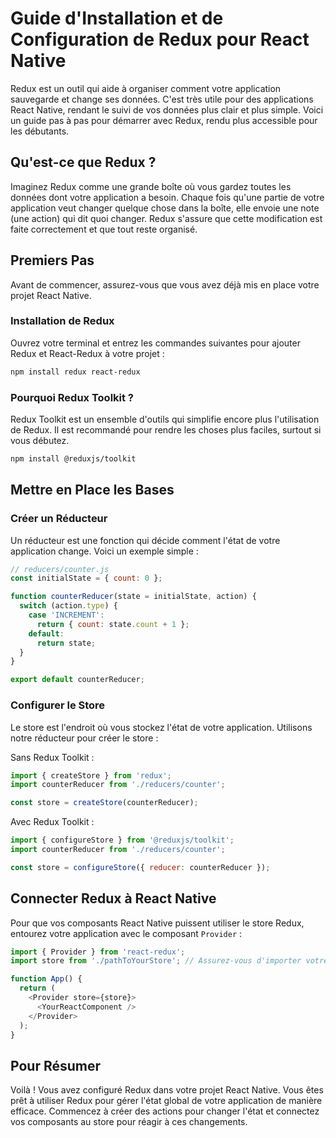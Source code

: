 # Guide d'Installation et de Configuration de Redux pour React Native

Redux est un outil qui aide à organiser comment votre application sauvegarde et change ses données. C'est très utile pour des applications React Native, rendant le suivi de vos données plus clair et plus simple. Voici un guide pas à pas pour démarrer avec Redux, rendu plus accessible pour les débutants.

## Qu'est-ce que Redux ?

Imaginez Redux comme une grande boîte où vous gardez toutes les données dont votre application a besoin. Chaque fois qu'une partie de votre application veut changer quelque chose dans la boîte, elle envoie une note (une action) qui dit quoi changer. Redux s'assure que cette modification est faite correctement et que tout reste organisé.

## Premiers Pas

Avant de commencer, assurez-vous que vous avez déjà mis en place votre projet React Native.

### Installation de Redux

Ouvrez votre terminal et entrez les commandes suivantes pour ajouter Redux et React-Redux à votre projet :

```bash
npm install redux react-redux
```

### Pourquoi Redux Toolkit ?

Redux Toolkit est un ensemble d'outils qui simplifie encore plus l'utilisation de Redux. Il est recommandé pour rendre les choses plus faciles, surtout si vous débutez.

```bash
npm install @reduxjs/toolkit
```

## Mettre en Place les Bases

### Créer un Réducteur

Un réducteur est une fonction qui décide comment l'état de votre application change. Voici un exemple simple :

```javascript
// reducers/counter.js
const initialState = { count: 0 };

function counterReducer(state = initialState, action) {
  switch (action.type) {
    case 'INCREMENT':
      return { count: state.count + 1 };
    default:
      return state;
  }
}

export default counterReducer;
```

### Configurer le Store

Le store est l'endroit où vous stockez l'état de votre application. Utilisons notre réducteur pour créer le store :

Sans Redux Toolkit :

```javascript
import { createStore } from 'redux';
import counterReducer from './reducers/counter';

const store = createStore(counterReducer);
```

Avec Redux Toolkit :

```javascript
import { configureStore } from '@reduxjs/toolkit';
import counterReducer from './reducers/counter';

const store = configureStore({ reducer: counterReducer });
```

## Connecter Redux à React Native

Pour que vos composants React Native puissent utiliser le store Redux, entourez votre application avec le composant `Provider` :

```javascript
import { Provider } from 'react-redux';
import store from './pathToYourStore'; // Assurez-vous d'importer votre store

function App() {
  return (
    <Provider store={store}>
      <YourReactComponent />
    </Provider>
  );
}
```

## Pour Résumer

Voilà ! Vous avez configuré Redux dans votre projet React Native. Vous êtes prêt à utiliser Redux pour gérer l'état global de votre application de manière efficace. Commencez à créer des actions pour changer l'état et connectez vos composants au store pour réagir à ces changements.